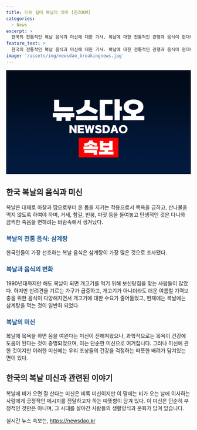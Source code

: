```yaml
---
title: 더위 싫어 복날의 의미 [한ZOOM]
categories:
  - News
excerpt: >
  한국의 전통적인 복날 음식과 미신에 대한 기사. 복날에 대한 전통적인 관행과 음식이 현대에 어떻게 변화했는지 살펴보았으며, 미신에도 과거 사람들의 배려와 생활 및 문화가 담겨있음을 강조했다. 특히, 개고기 섭취의 감소와 대체 음식의 등장, 그리고 복날 미신들의 배경과 의미를 다루며 과거와 현재의 변화를 다루었다. 과학적 근거 없는 미신도 사람들의 건강과 배려에 대한 의미가 담겨 있다고 강조했다.
feature_text: >
  한국의 전통적인 복날 음식과 미신에 대한 기사. 복날에 대한 전통적인 관행과 음식이 현대에 어떻게 변화했는지 살펴보았으며, 미신에도 과거 사람들의 배려와 생활 및 문화가 담겨있음을 강조했다. 특히, 개고기 섭취의 감소와 대체 음식의 등장, 그리고 복날 미신들의 배경과 의미를 다루며 과거와 현재의 변화를 다루었다. 과학적 근거 없는 미신도 사람들의 건강과 배려에 대한 의미가 담겨 있다고 강조했다.
image: '/assets/img/newsdao_breakingnews.jpg'
---
```


<p><img src="/assets/img/newsdao_breakingnews.jpg" alt="pcversion 속보" /></p>

<h2 data-ke-size="size26">한국 복날의 음식과 미신</h2>

<p>복날은 대체로 마찰과 땀으로부터 온 몸을 지키는 작용으로서 목욕을 금하고, 산나물을 먹지 않도록 하여야 하며, 거세, 함길, 빈붕, 파잣 등을 들여놓고 탄생적인 것은 다니와 끔찍한 죽음을 면하려는 바람속에서 생겨났다.</p>

<h3><b><span style="color: #1a5490;">복날의 전통 음식: 삼계탕</span></b></h3>

<p>한국인들이 가장 선호하는 복날 음식은 삼계탕이 가장 많은 것으로 조사됐다.</p>

<h3><b><span style="color: #1a5490;">복날과 음식의 변화</span></b></h3>

<p>1990년대까지만 해도 복날이 되면 개고기를 먹기 위해 보신탕집을 찾는 사람들이 많았다. 하지만 반려견을 기르는 가구가 급증하고, 개고기가 아니더라도 더운 여름철 기력보충을 위한 음식이 다양해지면서 개고기에 대한 수요가 줄어들었고, 현재에는 복날에는 삼계탕을 먹는 것이 일반화 되었다.</p>

<h3><b><span style="color: #1a5490;">복날의 미신</span></b></h3>

<p>복날에 목욕을 하면 몸을 여윈다는 미신이 전해져왔으나, 과학적으로는 목욕이 건강에 도움이 된다는 것이 증명되었으며, 이는 단순한 미신으로 여겨집니다. 그러나 미신에 관한 것이지만 이러한 미신에는 우리 조상들의 건강을 걱정하는 따뜻한 배려가 담겨있는 면이 있다.</p>

<h2 data-ke-size="size26">한국의 복날 미신과 관련된 이야기</h2>

<p>복날에 비가 오면 잘 산다는 미신은 비록 미신이지만 이 말에는 비가 오는 날에 이사하는 사람에게 긍정적인 메시지를 전달하고자 하는 따뜻함이 담겨 있다. 이 미신은 단순히 부정적인 것만은 아니며, 그 시대를 살아간 사람들의 생활양식과 문화가 담겨 있습니다.</p>
실시간 뉴스 속보는, <a href="https://newsdao.kr" rel="dofollow">https://newsdao.kr</a>


